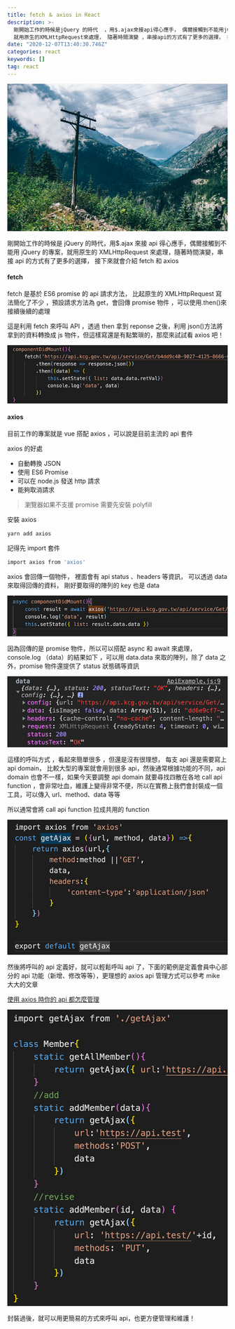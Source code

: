 ```yaml
---
title: fetch ＆ axios in React
description: >-
  剛開始工作的時候是jQuery 的時代  ，用$.ajax來接api得心應手， 偶爾接觸到不能用jQuery的專案，
  就用原生的XMLHttpRequest來處理， 隨著時間演變 ，串接api的方式有了更多的選擇， 接下來就會介紹 fetch 和 axios
date: "2020-12-07T13:40:30.746Z"
categories: react
keywords: []
tag: react
---
```


![](/img/1__hLk1esqWCVEd5tZAqYmj__A.jpeg)

剛開始工作的時候是 jQuery 的時代，用$.ajax 來接 api 得心應手，偶爾接觸到不能用 jQuery 的專案，就用原生的 XMLHttpRequest 來處理，隨著時間演變，串接 api 的方式有了更多的選擇， 接下來就會介紹 fetch 和 axios

#### fetch

fetch 是基於 ES6 promise 的 api 請求方法， 比起原生的 XMLHttpRequest 寫法簡化了不少 ，預設請求方法為 get，會回傳 promise 物件 ，可以使用.then()來接續後續的處理

這是利用 fetch 來呼叫 API ，透過 then 拿到 reponse 之後，利用 json()方法將拿到的資料轉換成 js 物件，但這樣寫還是有點繁瑣的，那麼來試試看 axios 吧！

![](/img/1__oHnzY13LHDkRx0pA6blX8A.png)

#### axios

目前工作的專案就是 vue 搭配 axios ，可以說是目前主流的 api 套件

axios 的好處

- 自動轉換 JSON
- 使用 ES6 Promise
- 可以在 node.js 發送 http 請求
- 能夠取消請求

> 瀏覽器如果不支援 promise 需要先安裝 polyfill

安裝 axios

```bash
yarn add axios
```

記得先 import 套件

```bash
import axios from 'axios'
```

axios 會回傳一個物件， 裡面會有 api status 、headers 等資訊， 可以透過 data 來取得回傳的資料， 剛好要取得的陣列的 key 也是 data

![](/img/1____6ncnNwpMLR9ZrKzmK8AlQ.png)

因為回傳的是 promise 物件，所以可以搭配 async 和 await 來處理，console.log （data）的結果如下 ，可以用 data.data 來取的陣列，除了 data 之外，promise 物件還提供了 status 狀態碼等資訊

![](/img/1__uy9SRX7dIOw7sU6Zeqa__EA.png)

這樣的呼叫方式 ，看起來簡單很多 ，但還是沒有很理想， 每支 api 還是需要寫上 api domain， 比較大型的專案就會用到很多 api，然後通常根據功能的不同，api domain 也會不一樣，如果今天要調整 api domain 就要尋找四散在各地 call api function ，會非常吐血，維護上變得非常不便，所以在實務上我們會封裝成一個工具，可以傳入 url、method、data 等等

所以通常會將 call api function 拉成共用的 function

![](/img/1__HyMSFapFcDgwe1OsIZoqUg.png)

然後將呼叫的 api 定義好，就可以輕鬆呼叫 api 了，下面的範例是定義會員中心部分的 api 功能（新增、修改等等），更理想的 axios api 管理方式可以參考 mike 大大的文章

[使用 axios 時你的 api 都怎麼管理](https://medium.com/i-am-mike/%E4%BD%BF%E7%94%A8axios%E6%99%82%E4%BD%A0%E7%9A%84api%E9%83%BD%E6%80%8E%E9%BA%BC%E7%AE%A1%E7%90%86-557d88365619)

![](/img/1__Uy38BMshGCySe52qvtw7zA.png)

封裝過後，就可以用更簡易的方式來呼叫 api，也更方便管理和維護！
